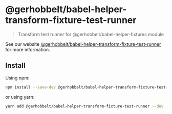 # @gerhobbelt/babel-helper-transform-fixture-test-runner

> Transform test runner for @gerhobbelt/babel-helper-fixtures module

See our website [@gerhobbelt/babel-helper-transform-fixture-test-runner](https://babeljs.io/docs/en/next/babel-helper-transform-fixture-test-runner.html) for more information.

## Install

Using npm:

```sh
npm install --save-dev @gerhobbelt/babel-helper-transform-fixture-test-runner
```

or using yarn:

```sh
yarn add @gerhobbelt/babel-helper-transform-fixture-test-runner --dev
```
